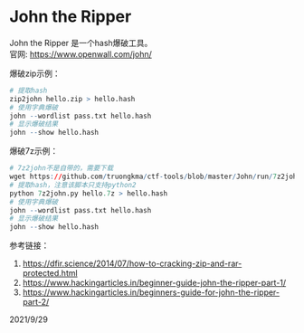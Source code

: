 # John the Ripper

John the Ripper 是一个hash爆破工具。  
官网: https://www.openwall.com/john/  

爆破zip示例：  
```r
# 提取hash
zip2john hello.zip > hello.hash
# 使用字典爆破
john --wordlist pass.txt hello.hash
# 显示爆破结果
john --show hello.hash
```

爆破7z示例：  
```r
# 7z2john不是自带的，需要下载
wget https://github.com/truongkma/ctf-tools/blob/master/John/run/7z2john.py
# 提取hash，注意该脚本只支持python2
python 7z2john.py hello.7z > hello.hash
# 使用字典爆破
john --wordlist pass.txt hello.hash
# 显示爆破结果
john --show hello.hash
```


参考链接：  
1. https://dfir.science/2014/07/how-to-cracking-zip-and-rar-protected.html
2. https://www.hackingarticles.in/beginner-guide-john-the-ripper-part-1/
3. https://www.hackingarticles.in/beginners-guide-for-john-the-ripper-part-2/


2021/9/29  
